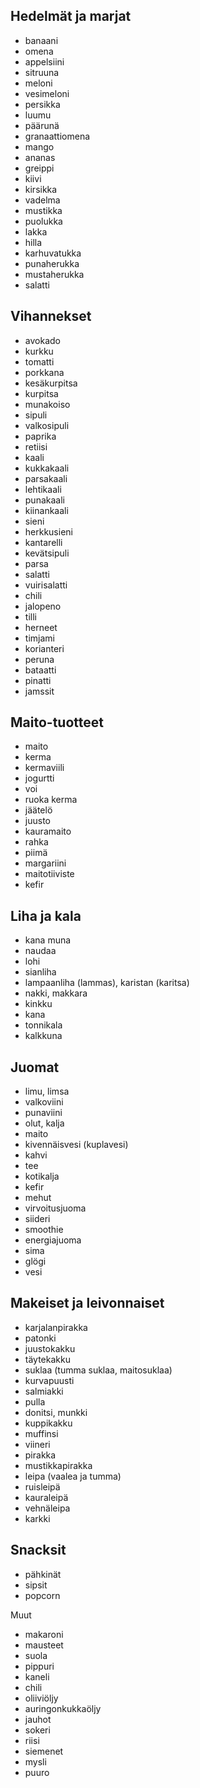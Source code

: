 ## Hedelmät ja marjat
- banaani
- omena
- appelsiini
- sitruuna
- meloni
- vesimeloni
- persikka
- luumu
- päärunä
- granaattiomena
- mango
- ananas
- greippi
- kiivi
- kirsikka
- vadelma
- mustikka
- puolukka
- lakka
- hilla
- karhuvatukka
- punaherukka
- mustaherukka
- salatti

## Vihannekset
- avokado
- kurkku
- tomatti
- porkkana
- kesäkurpitsa
- kurpitsa
- munakoiso
- sipuli
- valkosipuli
- paprika
- retiisi
- kaali
- kukkakaali
- parsakaali
- lehtikaali
- punakaali
- kiinankaali
- sieni
- herkkusieni
- kantarelli
- kevätsipuli
- parsa
- salatti
- vuirisalatti
- chili
- jalopeno
- tilli
- herneet
- timjami
- korianteri
- peruna
- bataatti
- pinatti
- jamssit

## Maito-tuotteet
- maito
- kerma
- kermaviili
- jogurtti
- voi
- ruoka kerma
- jäätelö
- juusto
- kauramaito
- rahka
- piimä
- margariini
- maitotiiviste
- kefir


## Liha ja kala
- kana muna
- naudaa
- lohi
- sianliha
- lampaanliha (lammas), karistan (karitsa)
- nakki, makkara
- kinkku
- kana
- tonnikala
- kalkkuna

## Juomat
- limu, limsa
- valkoviini
- punaviini
- olut, kalja
- maito
- kivennäisvesi (kuplavesi)
- kahvi
- tee
- kotikalja
- kefir
- mehut
- virvoitusjuoma
- siideri
- smoothie
- energiajuoma
- sima
- glögi
- vesi

## Makeiset ja leivonnaiset
- karjalanpirakka
- patonki
- juustokakku
- täytekakku
- suklaa (tumma suklaa, maitosuklaa)
- kurvapuusti
- salmiakki
- pulla
- donitsi, munkki
- kuppikakku
- muffinsi
- viineri
- pirakka
- mustikkapirakka
- leipa (vaalea ja tumma)
- ruisleipä
- kauraleipä
- vehnäleipa
- karkki

## Snacksit
- pähkinät
- sipsit
- popcorn


Muut
- makaroni
- mausteet
- suola
- pippuri
- kaneli
- chili
- oliiviöljy
- auringonkukkaöljy
- jauhot
- sokeri
- riisi
- siemenet
- mysli
- puuro

